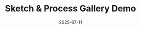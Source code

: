 ---
layout: illustration_gallery
title: Sketch & Process Gallery Demo
categories: [illustration, sketch-process]
date: 2025-07-11
images:
  - url: /images/sketch/22122305/sketch-22122305-1.jpg
    caption: 草图1说明
  - url: /images/2025/sketch2.jpg
    caption: 草图2说明
--- 
